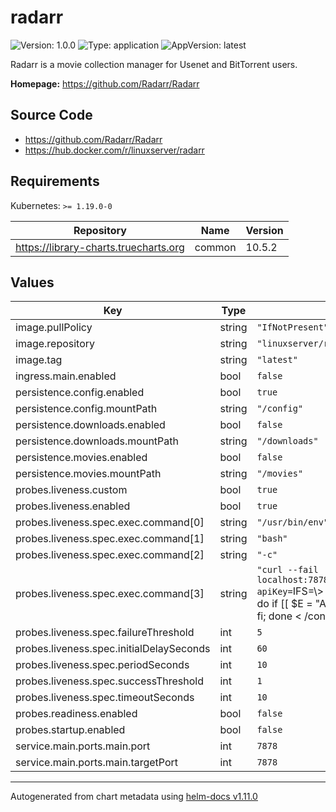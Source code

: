 # radarr

![Version: 1.0.0](https://img.shields.io/badge/Version-1.0.0-informational?style=flat-square) ![Type: application](https://img.shields.io/badge/Type-application-informational?style=flat-square) ![AppVersion: latest](https://img.shields.io/badge/AppVersion-latest-informational?style=flat-square)

Radarr is a movie collection manager for Usenet and BitTorrent users.

**Homepage:** <https://github.com/Radarr/Radarr>

## Source Code

* <https://github.com/Radarr/Radarr>
* <https://hub.docker.com/r/linuxserver/radarr>

## Requirements

Kubernetes: `>= 1.19.0-0`

| Repository | Name | Version |
|------------|------|---------|
| https://library-charts.truecharts.org | common | 10.5.2 |

## Values

| Key | Type | Default | Description |
|-----|------|---------|-------------|
| image.pullPolicy | string | `"IfNotPresent"` |  |
| image.repository | string | `"linuxserver/radarr"` |  |
| image.tag | string | `"latest"` |  |
| ingress.main.enabled | bool | `false` |  |
| persistence.config.enabled | bool | `true` |  |
| persistence.config.mountPath | string | `"/config"` |  |
| persistence.downloads.enabled | bool | `false` |  |
| persistence.downloads.mountPath | string | `"/downloads"` |  |
| persistence.movies.enabled | bool | `false` |  |
| persistence.movies.mountPath | string | `"/movies"` |  |
| probes.liveness.custom | bool | `true` |  |
| probes.liveness.enabled | bool | `true` |  |
| probes.liveness.spec.exec.command[0] | string | `"/usr/bin/env"` |  |
| probes.liveness.spec.exec.command[1] | string | `"bash"` |  |
| probes.liveness.spec.exec.command[2] | string | `"-c"` |  |
| probes.liveness.spec.exec.command[3] | string | `"curl --fail localhost:7878/api/v3/system/status?apiKey=`IFS=\\> && while read -d \\< E C; do if [[ $E = \"ApiKey\" ]]; then echo $C; fi; done < /config/config.xml`"` |  |
| probes.liveness.spec.failureThreshold | int | `5` |  |
| probes.liveness.spec.initialDelaySeconds | int | `60` |  |
| probes.liveness.spec.periodSeconds | int | `10` |  |
| probes.liveness.spec.successThreshold | int | `1` |  |
| probes.liveness.spec.timeoutSeconds | int | `10` |  |
| probes.readiness.enabled | bool | `false` |  |
| probes.startup.enabled | bool | `false` |  |
| service.main.ports.main.port | int | `7878` |  |
| service.main.ports.main.targetPort | int | `7878` |  |

----------------------------------------------
Autogenerated from chart metadata using [helm-docs v1.11.0](https://github.com/norwoodj/helm-docs/releases/v1.11.0)
